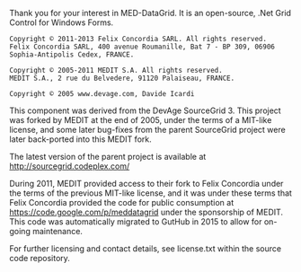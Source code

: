 Thank you for your interest in MED-DataGrid. It is an open-source, .Net Grid Control for Windows Forms.

```
Copyright © 2011-2013 Felix Concordia SARL. All rights reserved.
Felix Concordia SARL, 400 avenue Roumanille, Bat 7 - BP 309, 06906 Sophia-Antipolis Cedex, FRANCE.

Copyright © 2005-2011 MEDIT S.A. All rights reserved.
MEDIT S.A., 2 rue du Belvedere, 91120 Palaiseau, FRANCE.

Copyright © 2005 www.devage.com, Davide Icardi

```

This component was derived from the DevAge SourceGrid 3. This project was forked by MEDIT at the end of 2005, under the terms of a MIT-like license, and some later bug-fixes from the parent SourceGrid project were later back-ported into this MEDIT fork.

The latest version of the parent project is available at http://sourcegrid.codeplex.com/

During 2011, MEDIT provided access to their fork to Felix Concordia under the terms of the previous MIT-like license, and it was under these terms that Felix Concordia provided the code for public consumption at https://code.google.com/p/meddatagrid under the sponsorship of MEDIT. This code was automatically migrated to GutHub in 2015 to allow for on-going maintenance.

For further licensing and contact details, see license.txt within the source code repository.
